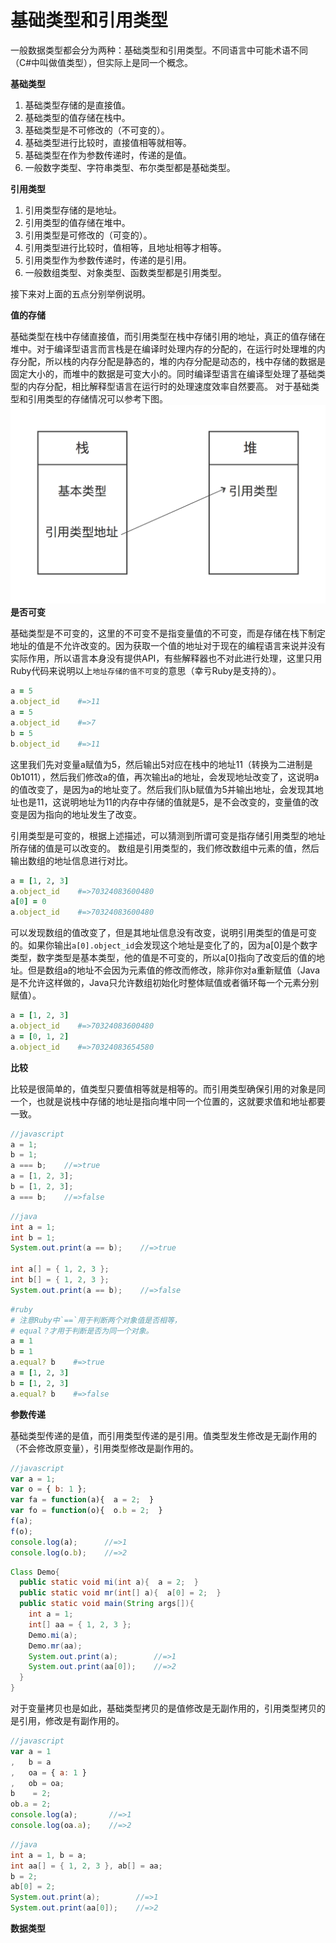 # 基础类型和引用类型

一般数据类型都会分为两种：基础类型和引用类型。不同语言中可能术语不同（C#中叫做值类型），但实际上是同一个概念。

**基础类型**
1. 基础类型存储的是直接值。
2. 基础类型的值存储在栈中。
3. 基础类型是不可修改的（不可变的）。
4. 基础类型进行比较时，直接值相等就相等。
5. 基础类型在作为参数传递时，传递的是值。
6. 一般数字类型、字符串类型、布尔类型都是基础类型。

**引用类型**
1. 引用类型存储的是地址。
2. 引用类型的值存储在堆中。
3. 引用类型是可修改的（可变的）。
4. 引用类型进行比较时，值相等，且地址相等才相等。
5. 引用类型作为参数传递时，传递的是引用。
6. 一般数组类型、对象类型、函数类型都是引用类型。

接下来对上面的五点分别举例说明。

**值的存储**

基础类型在栈中存储直接值，而引用类型在栈中存储引用的地址，真正的值存储在堆中。对于编译型语言而言栈是在编译时处理内存的分配的，在运行时处理堆的内存分配，所以栈的内存分配是静态的，堆的内存分配是动态的，栈中存储的数据是固定大小的，而堆中的数据是可变大小的。同时编译型语言在编译型处理了基础类型的内存分配，相比解释型语言在运行时的处理速度效率自然要高。
对于基础类型和引用类型的存储情况可以参考下图。
![](images/primitive_and_reference_type.png)
**是否可变**

基础类型是不可变的，这里的不可变不是指变量值的不可变，而是存储在栈下制定地址的值是不允许改变的。因为获取一个值的地址对于现在的编程语言来说并没有实际作用，所以语言本身没有提供API，有些解释器也不对此进行处理，这里只用Ruby代码来说明以上`地址存储的值不可变`的意思（幸亏Ruby是支持的）。
```ruby
a = 5
a.object_id    #=>11
a = 5
a.object_id    #=>7
b = 5
b.object_id    #=>11
```
这里我们先对变量a赋值为5，然后输出5对应在栈中的地址11（转换为二进制是0b1011），然后我们修改a的值，再次输出a的地址，会发现地址改变了，这说明a的值改变了，是因为a的地址变了。然后我们队b赋值为5并输出地址，会发现其地址也是11，这说明地址为11的内存中存储的值就是5，是不会改变的，变量值的改变是因为指向的地址发生了改变。

引用类型是可变的，根据上述描述，可以猜测到所谓可变是指存储引用类型的地址所存储的值是可以改变的。
数组是引用类型的，我们修改数组中元素的值，然后输出数组的地址信息进行对比。
```ruby
a = [1, 2, 3]
a.object_id    #=>70324083600480
a[0] = 0
a.object_id    #=>70324083600480
```
可以发现数组的值改变了，但是其地址信息没有改变，说明引用类型的值是可变的。如果你输出`a[0].object_id`会发现这个地址是变化了的，因为a[0]是个数字类型，数字类型是基本类型，他的值是不可变的，所以a[0]指向了改变后的值的地址。但是数组a的地址不会因为元素值的修改而修改，除非你对a重新赋值（Java是不允许这样做的，Java只允许数组初始化时整体赋值或者循环每一个元素分别赋值）。
```ruby
a = [1, 2, 3]
a.object_id    #=>70324083600480
a = [0, 1, 2]
a.object_id    #=>70324083654580
```
**比较**

比较是很简单的，值类型只要值相等就是相等的。而引用类型确保引用的对象是同一个，也就是说栈中存储的地址是指向堆中同一个位置的，这就要求值和地址都要一致。
```javascript
//javascript
a = 1;
b = 1;
a === b;    //=>true
a = [1, 2, 3];
b = [1, 2, 3];
a === b;    //=>false
```
```java
//java
int a = 1;
int b = 1;
System.out.print(a == b);    //=>true

int a[] = { 1, 2, 3 };
int b[] = { 1, 2, 3 };
System.out.print(a == b);    //=>false
```
```ruby
#ruby
# 注意Ruby中`==`用于判断两个对象值是否相等，
# equal？才用于判断是否为同一个对象。
a = 1
b = 1
a.equal? b    #=>true
a = [1, 2, 3]
b = [1, 2, 3]
a.equal? b    #=>false
```

**参数传递**

基础类型传递的是值，而引用类型传递的是引用。值类型发生修改是无副作用的（不会修改原变量），引用类型修改是副作用的。
```javascript
//javascript
var a = 1;
var o = { b: 1 };
var fa = function(a){  a = 2;  }
var fo = function(o){  o.b = 2;  }
f(a);
f(o);
console.log(a);      //=>1
console.log(o.b);    //=>2
```
```java
Class Demo{
  public static void mi(int a){  a = 2;  }
  public static void mr(int[] a){  a[0] = 2;  }
  public static void main(String args[]){
    int a = 1;
    int[] aa = { 1, 2, 3 };
    Demo.mi(a);
    Demo.mr(aa);
    System.out.print(a);        //=>1
    System.out.print(aa[0]);    //=>2
  }
}
```
对于变量拷贝也是如此，基础类型拷贝的是值修改是无副作用的，引用类型拷贝的是引用，修改是有副作用的。
```javascript
//javascript
var a = 1
,   b = a
,   oa = { a: 1 }
,   ob = oa;
b    = 2;
ob.a = 2;
console.log(a);       //=>1
console.log(oa.a);    //=>2
```
```java
//java
int a = 1, b = a;
int aa[] = { 1, 2, 3 }, ab[] = aa;
b = 2;
ab[0] = 2;
System.out.print(a);        //=>1
System.out.print(aa[0]);    //=>2
```
**数据类型**
